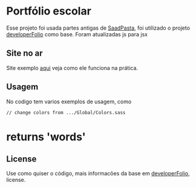 # Portfólio escolar
Esse projeto foi usada partes antigas de [SaadPasta](https://github.com/saadpasta), foi utilizado o projeto [developerFolio](https://github.com/saadpasta/developerFolio) como base. 
Foram atualizadas js para jsx

## Site no ar

Site exemplo [aqui](https://portfolioescolar.vercel.app/) veja como ele funciona na prática.


## Usagem
No codigo tem varios exemplos de usagem, como
```bash
// change colors from .../Global/Colors.sass 
```
# returns 'words'



## License
Use como quiser o código, mais informacões da base em [developerFolio](https://github.com/saadpasta/developerFolio), license.